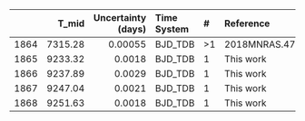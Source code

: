 |      |   T_mid |   Uncertainty (days) | Time System   | #   | Reference           |
|-----:|--------:|---------------------:|:--------------|:----|:--------------------|
| 1864 | 7315.28 |              0.00055 | BJD_TDB       | >1  | 2018MNRAS.477.3406B |
| 1865 | 9233.32 |              0.0018  | BJD_TDB       | 1   | This work           |
| 1866 | 9237.89 |              0.0029  | BJD_TDB       | 1   | This work           |
| 1867 | 9247.04 |              0.0021  | BJD_TDB       | 1   | This work           |
| 1868 | 9251.63 |              0.0018  | BJD_TDB       | 1   | This work           |